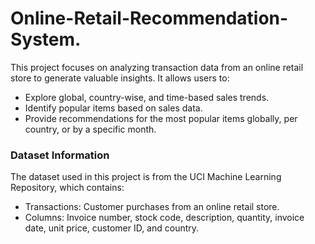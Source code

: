 # Online-Retail-Recommendation-System.
This project focuses on analyzing transaction data from an online retail store to generate valuable insights. It allows users to:
- Explore global, country-wise, and time-based sales trends.
- Identify popular items based on sales data.
- Provide recommendations for the most popular items globally, per country, or by a specific month.
### Dataset Information
The dataset used in this project is from the UCI Machine Learning Repository, which contains:
- Transactions: Customer purchases from an online retail store.
- Columns: Invoice number, stock code, description, quantity, invoice date, unit price, customer ID, and country.
